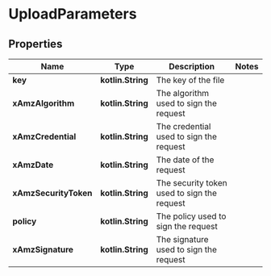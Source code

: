 
# UploadParameters

## Properties
Name | Type | Description | Notes
------------ | ------------- | ------------- | -------------
**key** | **kotlin.String** | The key of the file | 
**xAmzAlgorithm** | **kotlin.String** | The algorithm used to sign the request | 
**xAmzCredential** | **kotlin.String** | The credential used to sign the request | 
**xAmzDate** | **kotlin.String** | The date of the request | 
**xAmzSecurityToken** | **kotlin.String** | The security token used to sign the request | 
**policy** | **kotlin.String** | The policy used to sign the request | 
**xAmzSignature** | **kotlin.String** | The signature used to sign the request | 



